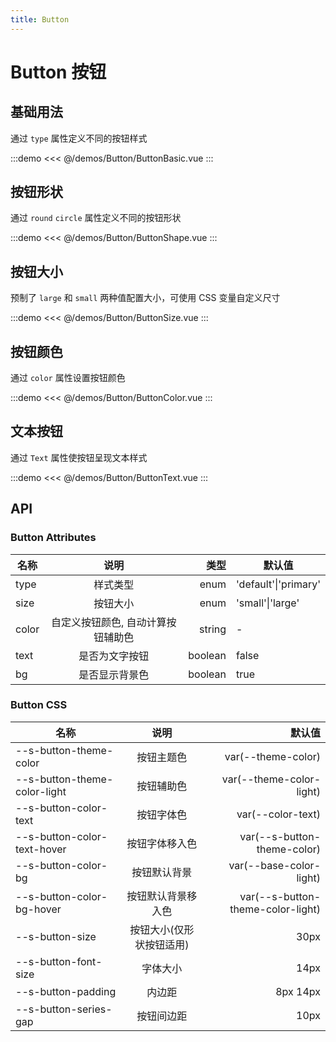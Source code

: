 ```yaml
---
title: Button
---
```


# Button 按钮

## 基础用法

通过 `type` 属性定义不同的按钮样式

:::demo
<<< @/demos/Button/ButtonBasic.vue
:::

## 按钮形状

通过 `round` `circle` 属性定义不同的按钮形状

:::demo 
<<< @/demos/Button/ButtonShape.vue
:::

## 按钮大小

预制了 `large` 和 `small` 两种值配置大小，可使用 CSS 变量自定义尺寸

:::demo
<<< @/demos/Button/ButtonSize.vue
:::

## 按钮颜色

通过 `color` 属性设置按钮颜色

:::demo
<<< @/demos/Button/ButtonColor.vue
:::

## 文本按钮

通过 `Text` 属性使按钮呈现文本样式

:::demo
<<< @/demos/Button/ButtonText.vue
:::


## API

### Button Attributes

| 名称  |                说明                |    类型 | 默认值               |
| ----- | :--------------------------------: | ------: | -------------------- |
| type  |              样式类型              |    enum | 'default'\|'primary' |
| size  |              按钮大小              |    enum | 'small'\|'large'     |
| color | 自定义按钮颜色, 自动计算按钮辅助色 |  string | -                    |
| text  |           是否为文字按钮           | boolean | false                |
| bg    |           是否显示背景色           | boolean | true                 |

### Button CSS

| 名称                         |           说明           |                            默认值 |
| ---------------------------- | :----------------------: | --------------------------------: |
| --s-button-theme-color       |        按钮主题色        |                var(--theme-color) |
| --s-button-theme-color-light |        按钮辅助色        |          var(--theme-color-light) |
| --s-button-color-text        |        按钮字体色        |                 var(--color-text) |
| --s-button-color-text-hover  |      按钮字体移入色      |       var(--s-button-theme-color) |
| --s-button-color-bg          |       按钮默认背景       |           var(--base-color-light) |
| --s-button-color-bg-hover    |    按钮默认背景移入色    | var(--s-button-theme-color-light) |
| --s-button-size              | 按钮大小(仅形状按钮适用) |                              30px |
| --s-button-font-size         |         字体大小         |                              14px |
| --s-button-padding           |          内边距          |                          8px 14px |
| --s-button-series-gap        |        按钮间边距        |                              10px |

